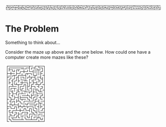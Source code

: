 ![A wide thin maze.](01_mazeline2.png)

# The Problem

Something to think about\...

Consider the maze up above and the one below. How could one have a computer
create more mazes like these?

![Sample 20x20 maze.](01_maze1.png)
